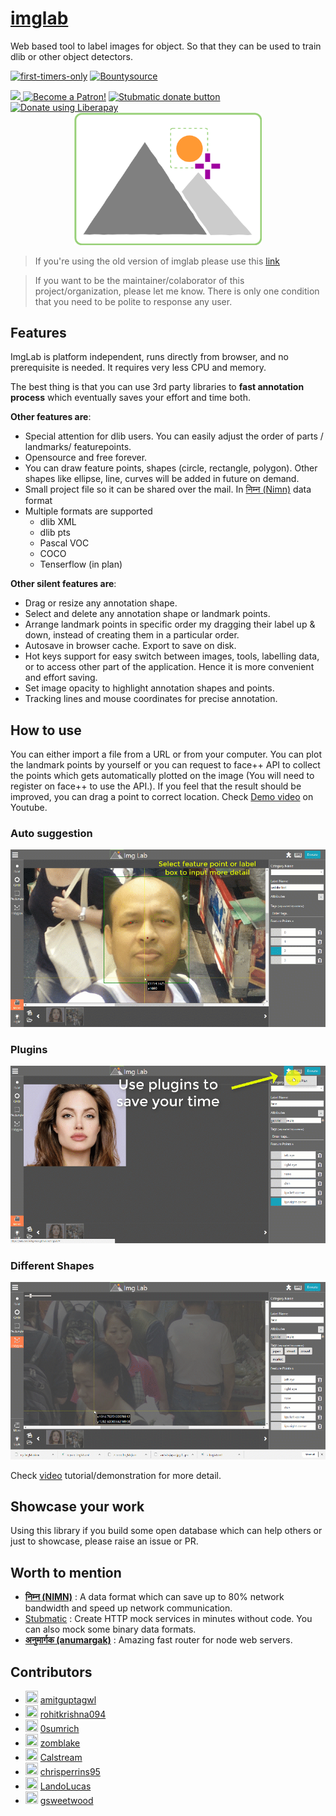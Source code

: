 # [imglab](https://naturalintelligence.github.io/imglab/)

Web based tool to label images for object. So that they can be used to train dlib or other object detectors.

[![first-timers-only](http://img.shields.io/badge/first--timers--only-friendly-blue.svg?style=flat-square)](http://www.firsttimersonly.com/)
[![Bountysource](https://img.shields.io/bountysource/team/imglab/activity.svg)](https://salt.bountysource.com/teams/imglab)

<a href="https://opencollective.com/imglab/donate" target="_blank">
  <img src="https://opencollective.com/imglab/donate/button@2x.png?color=blue" width=200 />
</a>
<a href="https://www.patreon.com/bePatron?u=9531404" data-patreon-widget-type="become-patron-button"><img src="https://c5.patreon.com/external/logo/become_a_patron_button.png" alt="Become a Patron!" width="200" /></a>
<a href="https://www.paypal.com/cgi-bin/webscr?cmd=_s-xclick&hosted_button_id=KQJAX48SPUKNC"> <img src="https://www.paypalobjects.com/webstatic/en_US/btn/btn_donate_92x26.png" alt="Stubmatic donate button"/></a>
<a href="https://liberapay.com/amitgupta/donate"><img alt="Donate using Liberapay" src="https://liberapay.com/assets/widgets/donate.svg"></a>

<div align="center"><img src="img/imglab_logo.png"  width="300px"></div>


> If you're using the old version of imglab please use this [link](https://naturalintelligence.github.io/imglab/old.html)

> If you want to be the maintainer/colaborator of this project/organization, please let me know. There is only one condition that you need to be polite to response any user.

## Features

ImgLab is platform independent, runs directly from browser, and no prerequisite is needed. It requires very less CPU and memory.

The best thing is that you can use 3rd party libraries to **fast annotation process** which eventually saves your effort and time both.

**Other features are**:

* Special attention for dlib users. You can easily adjust the order of parts / landmarks/ featurepoints.
* Opensource and free forever.
* You can draw feature points, shapes (circle, rectangle, polygon). Other shapes like ellipse, line, curves will be added in future on demand. 
* Small project file so it can be shared over the mail. In [निम्न (Nimn)](http://nimn.in) data format
* Multiple formats are supported
  * dlib XML
  * dlib pts
  * Pascal VOC
  * COCO
  * Tenserflow (in plan)
  
**Other silent features are**:

* Drag or resize any annotation shape.
* Select and delete any annotation shape or landmark points.
* Arrange landmark points in specific order my dragging their label up & down, instead of creating them in a particular order.
* Autosave in browser cache. Export to save on disk.
* Hot keys support for easy switch between images, tools, labelling data, or to access other part of the application. Hence it is more convenient and effort saving.
* Set image opacity to highlight annotation shapes and points.
* Tracking lines and mouse coordinates for precise annotation.

## How to use

You can either import a file from a URL or from your computer. You can plot the landmark points by yourself or you can request to face++ API to collect the points which gets automatically plotted on the image (You will need to register on face++ to use the API.). If you feel that the result should be improved, you can drag a point to correct location. Check [Demo video](https://youtu.be/Y-bJo_ylHTw) on Youtube.

### Auto suggestion

![Auto suggestion](img/imglab-autosuggestion.gif)

### Plugins

![Plugins](img/imglab-fpp.gif)

### Different Shapes

![Plugins](img/imglab-polygon.gif)

Check [video](https://youtu.be/Y-bJo_ylHTw) tutorial/demonstration for more detail.

## Showcase your work

Using this library if you build some open database which can help others or just to showcase, please raise an issue or PR.

## Worth to mention

- **[निम्न (NIMN)](https://github.com/nimndata/spec)** : A data format which can save up to 80% network bandwidth and speed up network communication.
- [Stubmatic](https://github.com/NaturalIntelligence/Stubmatic) : Create HTTP mock  services in minutes without code. You can also mock some binary data formats.
- **[अनुमार्गक (anumargak)](https://github.com/NaturalIntelligence/anumargak)** : Amazing fast router for node web servers.

## Contributors

- <img src="https://avatars2.githubusercontent.com/u/7692328?v=4" width="20" height="20"/> [amitguptagwl](https://github.com/amitguptagwl)
- <img src="https://avatars1.githubusercontent.com/u/18495886?v=4" width="20" height="20"/> [rohitkrishna094](https://github.com/rohitkrishna094)
- <img src="https://avatars0.githubusercontent.com/u/29193641?v=4" width="20" height="20"/> [0sumrich](https://github.com/0sumrich)
- <img src="https://avatars1.githubusercontent.com/u/1034200?v=4" width="20" height="20"/> [zomblake](https://github.com/zomblake)
- <img src="https://avatars0.githubusercontent.com/u/14258486?v=4" width="20" height="20"/> [Calstream](https://github.com/Calstream)
- <img src="https://avatars3.githubusercontent.com/u/40370810?v=4" width="20" height="20"/> [chrisperrins95](https://github.com/chrisperrins95)
- <img src="https://avatars0.githubusercontent.com/u/26979925?v=4" width="20" height="20"/> [LandoLucas](https://github.com/LandoLucas)
- <img src="https://avatars3.githubusercontent.com/u/25124281?v=4" width="20" height="20"/> [gsweetwood](https://github.com/gsweetwood)
